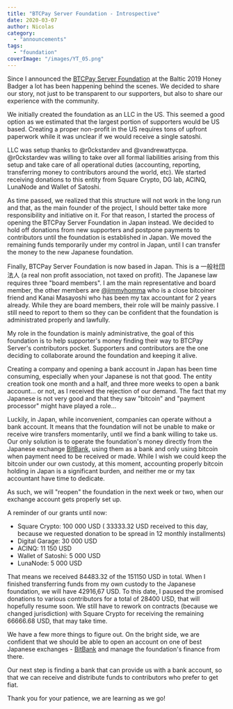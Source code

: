 ```yaml
---
title: "BTCPay Server Foundation - Introspective"
date: 2020-03-07
author: Nicolas
category:
  - "announcements"
tags:
  - "foundation"
coverImage: "/images/YT_05.png"
---
```


Since I announced the [BTCPay Server Foundation](https://foundation.btcpayserver.org/) at the Baltic 2019 Honey Badger a lot has been happening behind the scenes. We decided to share our story, not just to be transparent to our supporters, but also to share our experience with the community.

We initially created the foundation as an LLC in the US. This seemed a good option as we estimated that the largest portion of supporters would be US based. Creating a proper non-profit in the US requires tons of upfront paperwork while it was unclear if we would receive a single satoshi.

LLC was setup thanks to @r0ckstardev and @vandrewattycpa. @r0ckstardev was willing to take over all formal liabilities arising from this setup and take care of all operational duties (accounting, reporting, transferring money to contributors around the world, etc). We started receiving donations to this entity from Square Crypto, DG lab, ACINQ, LunaNode and Wallet of Satoshi.

As time passed, we realized that this structure will not work in the long run and that, as the main founder of the project, I should better take more responsibility and initiative on it. For that reason, I started the process of opening the BTCPay Server Foundation in Japan instead. We decided to hold off donations from new supporters and postpone payments to contributors until the foundation is established in Japan. We moved the remaining funds temporarily under my control in Japan, until I can transfer the money to the new Japanese foundation.

Finally, BTCPay Server Foundation is now based in Japan. This is a 一般社団法人 (a real non profit association, not taxed on profit). The Japanese law requires three "board members". I am the main representative and board member, the other members are [@jimmyhomma](https://twitter.com/jimmyhomma) who is a close bitcoiner friend and Kanai Masayoshi who has been my tax accountant for 2 years already. While they are board members, their role will be mainly passive. I still need to report to them so they can be confident that the foundation is administrated properly and lawfully.

My role in the foundation is mainly administrative, the goal of this foundation is to help supporter's money finding their way to BTCPay Server's contributors pocket. Supporters and contributors are the one deciding to collaborate around the foundation and keeping it alive.

Creating a company and opening a bank account in Japan has been time consuming, especially when your Japanese is not that good. The entity creation took one month and a half, and three more weeks to open a bank account... or not, as I received the rejection of our demand. The fact that my Japanese is not very good and that they saw "bitcoin" and "payment processor" might have played a role...

Luckily, in Japan, while inconvenient, companies can operate without a bank account. It means that the foundation will not be unable to make or receive wire transfers momentarily, until we find a bank willing to take us. Our only solution is to operate the foundation's money directly from the Japanese exchange [BitBank](https://bitbank.cc/), using them as a bank and only using bitcoin when payment need to be received or made. While I wish we could keep the bitcoin under our own custody, at this moment, accounting properly bitcoin holding in Japan is a significant burden, and neither me or my tax accountant have time to dedicate.

As such, we will "reopen" the foundation in the next week or two, when our exchange account gets properly set up.

A reminder of our grants until now:

- Square Crypto: 100 000 USD ( 33333.32 USD received to this day, because we requested donation to be spread in 12 monthly installments)
- Digital Garage: 30 000 USD
- ACINQ: 11 150 USD
- Wallet of Satoshi: 5 000 USD
- LunaNode: 5 000 USD

That means we received 84483.32 of the 151150 USD in total. When I finished transferring funds from my own custody to the Japanese foundation, we will have 42916,67 USD. To this date, I paused the promised donations to various contributors for a total of 28400 USD, that will hopefully resume soon. We still have to rework on contracts (because we changed jurisdiction) with Square Crypto for receiving the remaining 66666.68 USD, that may take time.

We have a few more things to figure out. On the bright side, we are confident that we should be able to open an account on one of best Japanese exchanges - [BitBank](https://twitter.com/bitbank_inc?lang=en) and manage the foundation's finance from there.

Our next step is finding a bank that can provide us with a bank account, so that we can receive and distribute funds to contributors who prefer to get fiat.

Thank you for your patience, we are learning as we go!
